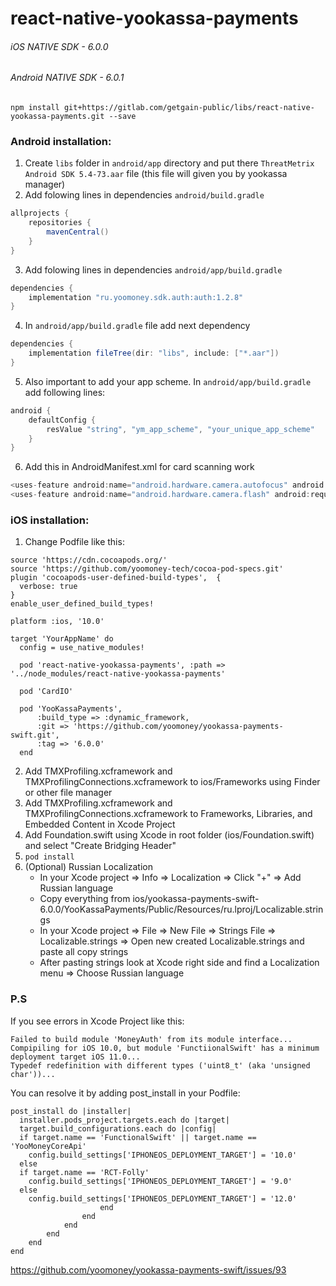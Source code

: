 # react-native-yookassa-payments

###### iOS NATIVE SDK - 6.0.0
###### Android NATIVE SDK - 6.0.1

`npm install git+https://gitlab.com/getgain-public/libs/react-native-yookassa-payments.git --save`

### Android installation:

1.  Create `libs` folder in `android/app` directory and put there `ThreatMetrix Android SDK 5.4-73.aar` file (this file will given you by yookassa manager)
2.  Add folowing lines in dependencies `android/build.gradle`

```java
allprojects {
    repositories {
        mavenCentral()
    }
}
```

3.  Add folowing lines in dependencies `android/app/build.gradle`

```java
dependencies {
    implementation "ru.yoomoney.sdk.auth:auth:1.2.8"
}
```

4.  In `android/app/build.gradle` file add next dependency

```java
dependencies {
    implementation fileTree(dir: "libs", include: ["*.aar"])
}
```

5.  Also important to add your app scheme. In `android/app/build.gradle` add following lines:

```java
android {
    defaultConfig {
        resValue "string", "ym_app_scheme", "your_unique_app_scheme"
    }
}
```

6. Add this in AndroidManifest.xml for card scanning work

```java
<uses-feature android:name="android.hardware.camera.autofocus" android:required="false" />
<uses-feature android:name="android.hardware.camera.flash" android:required="false" />
```

### iOS installation:

1.  Change Podfile like this:

```
source 'https://cdn.cocoapods.org/'
source 'https://github.com/yoomoney-tech/cocoa-pod-specs.git'
plugin 'cocoapods-user-defined-build-types',  {
  verbose: true
}
enable_user_defined_build_types!

platform :ios, '10.0'

target 'YourAppName' do
  config = use_native_modules!

  pod 'react-native-yookassa-payments', :path => '../node_modules/react-native-yookassa-payments'
   
  pod 'CardIO' 
   
  pod 'YooKassaPayments',
      :build_type => :dynamic_framework,
      :git => 'https://github.com/yoomoney/yookassa-payments-swift.git',
      :tag => '6.0.0'
  end
```

2.  Add TMXProfiling.xcframework and TMXProfilingConnections.xcframework to ios/Frameworks using Finder or other file manager 
3.  Add TMXProfiling.xcframework and TMXProfilingConnections.xcframework to Frameworks, Libraries, and Embedded Content in Xcode Project
4.  Add Foundation.swift using Xcode in root folder (ios/Foundation.swift) and select "Сreate Bridging Header"
5.  `pod install`
6. (Optional) Russian Localization
    - In your Xcode project => Info => Localization => Click "+" => Add Russian language
    - Copy everything from ios/yookassa-payments-swift-6.0.0/YooKassaPayments/Public/Resources/ru.lproj/Localizable.strings
    - In your Xcode project => File => New File => Strings File => Localizable.strings => Open new created Localizable.strings and paste all copy strings
    - After pasting strings look at Xcode right side and find a Localization menu => Choose Russian language 

### P.S
If you see errors in Xcode Project like this:
```
Failed to build module 'MoneyAuth' from its module interface...
Compipiling for iOS 10.0, but module 'FunctiionalSwift' has a minimum deployment target iOS 11.0...
Typedef redefinition with different types ('uint8_t' (aka 'unsigned char'))...
```
You can resolve it by adding post_install in your Podfile:
```
post_install do |installer|
  installer.pods_project.targets.each do |target|
  target.build_configurations.each do |config|
  if target.name == 'FunctionalSwift' || target.name == 'YooMoneyCoreApi'
    config.build_settings['IPHONEOS_DEPLOYMENT_TARGET'] = '10.0'
  else
  if target.name == 'RCT-Folly'
    config.build_settings['IPHONEOS_DEPLOYMENT_TARGET'] = '9.0'
  else
    config.build_settings['IPHONEOS_DEPLOYMENT_TARGET'] = '12.0'
                    end
                end
            end
        end
    end
end
```
https://github.com/yoomoney/yookassa-payments-swift/issues/93

